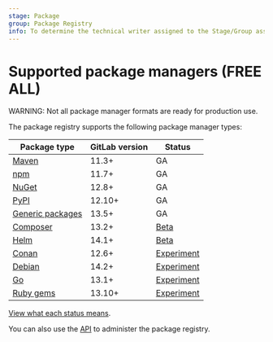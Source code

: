 ```yaml
---
stage: Package
group: Package Registry
info: To determine the technical writer assigned to the Stage/Group associated with this page, see https://handbook.gitlab.com/handbook/product/ux/technical-writing/#assignments
---
```


# Supported package managers **(FREE ALL)**

WARNING:
Not all package manager formats are ready for production use.

The package registry supports the following package manager types:

| Package type                                     | GitLab version | Status                                                          |
| ------------------------------------------------ | -------------- | --------------------------------------------------------------- |
| [Maven](../maven_repository/index.md)            | 11.3+          | GA                                                              |
| [npm](../npm_registry/index.md)                  | 11.7+          | GA                                                              |
| [NuGet](../nuget_repository/index.md)            | 12.8+          | GA                                                              |
| [PyPI](../pypi_repository/index.md)              | 12.10+         | GA                                                              |
| [Generic packages](../generic_packages/index.md) | 13.5+          | GA                                                              |
| [Composer](../composer_repository/index.md)      | 13.2+          | [Beta](https://gitlab.com/groups/gitlab-org/-/epics/6817)       |
| [Helm](../helm_repository/index.md)              | 14.1+          | [Beta](https://gitlab.com/groups/gitlab-org/-/epics/6366)       |
| [Conan](../conan_repository/index.md)            | 12.6+          | [Experiment](https://gitlab.com/groups/gitlab-org/-/epics/6816) |
| [Debian](../debian_repository/index.md)          | 14.2+          | [Experiment](https://gitlab.com/groups/gitlab-org/-/epics/6057) |
| [Go](../go_proxy/index.md)                       | 13.1+          | [Experiment](https://gitlab.com/groups/gitlab-org/-/epics/3043) |
| [Ruby gems](../rubygems_registry/index.md)       | 13.10+         | [Experiment](https://gitlab.com/groups/gitlab-org/-/epics/3200) |

[View what each status means](../../../policy/experiment-beta-support.md).

You can also use the [API](../../../api/packages.md) to administer the package registry.
